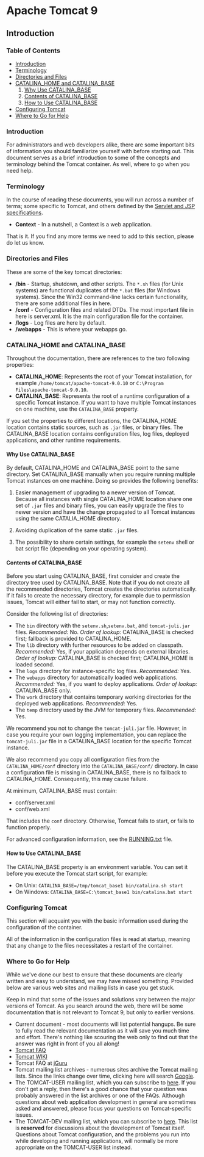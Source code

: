 # Apache Tomcat 9
## Introduction

### Table of Contents

* [Introduction](#introduction)
* [Terminology](#terminology)
* [Directories and Files](#directories-and-files)
* [CATALINA_HOME and CATALINA_BASE](#catalina-home-and-catalina-base)
  1. [Why Use CATALINA_BASE](#why-use-catalina-base)
  2. [Contents of CATALINA_BASE](#contents-of-catalina-base)
  3. [How to Use CATALINA_BASE](#how-to-use-catalina-base)
* [Configuring Tomcat](#configuring-tomcat)
* [Where to Go for Help](#where-to-go-for-help)

### Introduction

For administrators and web developers alike, there are some important bits
of information you should familiarize yourself with before starting out. This
document serves as a brief introduction to some of the concepts and
terminology behind the Tomcat container. As well, where to go when you need
help.

### Terminology

In the course of reading these documents, you will run across a number of
terms; some specific to Tomcat, and others defined by the
[Servlet and JSP specifications](https://wiki.apache.org/tomcat/Specifications).

* **Context** - In a nutshell, a Context is a    web application.

That is it. If you find any more terms we need to add to this section, please
do let us know.

### Directories and Files

These are some of the key tomcat directories:

* **/bin** - Startup, shutdown, and other scripts. The `*.sh` files (for Unix systems) are functional duplicates of    the `*.bat` files (for Windows systems).  Since the Win32    command-line lacks certain functionality, there are some additional    files in here.
* **/conf** - Configuration files and related DTDs.  The most    important file in here is server.xml.  It is the main configuration file    for the container.
* **/logs** - Log files are here by default.
* **/webapps** - This is where your webapps go.

### CATALINA_HOME and CATALINA_BASE

Throughout the documentation, there are references to the two following
    properties:

* **CATALINA_HOME**: Represents the root of your Tomcat        installation, for example `/home/tomcat/apache-tomcat-9.0.10`        or `C:\Program Files\apache-tomcat-9.0.10`.
* **CATALINA_BASE**: Represents the root of a runtime        configuration of a specific Tomcat instance. If you want to have        multiple Tomcat instances on one machine, use the `CATALINA_BASE`        property.

If you set the properties to different locations, the CATALINA_HOME location
    contains static sources, such as `.jar` files, or binary files.
    The CATALINA_BASE location contains configuration files, log files, deployed
    applications, and other runtime requirements.

#### Why Use CATALINA_BASE

By default, CATALINA_HOME and CATALINA_BASE point to the same directory.
      Set CATALINA_BASE manually when you require running multiple Tomcat
      instances on one machine. Doing so provides the following benefits:

1. Easier management of upgrading to a newer version of Tomcat. Because all        instances with single CATALINA_HOME location share one set of `.jar` files and binary files, you can easily upgrade the files to newer version and have the change propagated to all Tomcat instances using the same CATALIA_HOME directory.

2. Avoiding duplication of the same static `.jar` files.

3. The possibility to share certain settings, for example the `setenv` shell        or bat script file (depending on your operating system).

#### Contents of CATALINA_BASE
Before you start using CATALINA_BASE, first consider and create the
      directory tree used by CATALINA_BASE. Note that if you do not create
      all the recommended directories, Tomcat creates the directories
      automatically. If it fails to create the necessary directory, for example
      due to permission issues, Tomcat will either fail to start, or may not
      function correctly.

Consider the following list of directories:

* The `bin` directory with the `setenv.sh`,`setenv.bat`, and `tomcat-juli.jar` files. <i>Recommended:</i> No. <i>Order of lookup:</i> CATALINA_BASE is checked first; fallback is provided to CATALINA_HOME.
* The `lib` directory with further resources to be added on
            classpath. <i>Recommended:</i> Yes, if your application depends on external libraries. <i>Order of lookup:</i> CATALINA_BASE is checked first; CATALINA_HOME is
            loaded second.
* The `logs` directory for instance-specific log files. <i>Recommended:</i> Yes.
* The `webapps` directory for automatically loaded web
            applications. <i>Recommended:</i> Yes, if you want to deploy applications. <i>Order of lookup:</i> CATALINA_BASE only.
* The `work` directory that contains temporary working
            directories for the deployed web applications. <i>Recommended:</i> Yes.
* The `temp` directory used by the JVM for temporary files. <i>Recommended:</i> Yes.

We recommend you not to change the `tomcat-juli.jar` file.
      However, in case you require your own logging implementation, you can
      replace the `tomcat-juli.jar` file in a CATALINA_BASE location
      for the specific Tomcat instance.

We also recommend you copy all configuration files from the
      `CATALINA_HOME/conf` directory into the
      `CATALINA_BASE/conf/` directory. In case a configuration file
      is missing in CATALINA_BASE, there is no fallback to CATALINA_HOME.
      Consequently, this may cause failure.

At minimum, CATALINA_BASE must contain:

* conf/server.xml
* conf/web.xml

That includes the `conf` directory. Otherwise, Tomcat fails
      to start, or fails to function properly.

For advanced configuration information, see the [RUNNING.txt](https://tomcat.apache.org/tomcat-9.0-doc/RUNNING.txt) file.

#### How to Use CATALINA_BASE

The CATALINA_BASE property is an environment variable. You can set it
      before you execute the Tomcat start script, for example:

* On Unix: `CATALINA_BASE=/tmp/tomcat_base1 bin/catalina.sh start`
* On Windows: `CATALINA_BASE=C:\tomcat_base1 bin/catalina.bat start`

### Configuring Tomcat

This section will acquaint you with the basic information used during
the configuration of the container.

All of the information in the configuration files is read at startup,
meaning that any change to the files necessitates a restart of the container.

### Where to Go for Help

While we've done our best to ensure that these documents are clearly
written and easy to understand, we may have missed something.  Provided
below are various web sites and mailing lists in case you get stuck.

Keep in mind that some of the issues and solutions vary between the
major versions of Tomcat.  As you search around the web, there will be
some documentation that is not relevant to Tomcat 9, but
only to earlier versions.

* Current document - most documents will list potential hangups. Be sure    to fully read the relevant documentation as it will save you much time    and effort. There's nothing like scouring the web only to find out that    the answer was right in front of you all along!
* [Tomcat FAQ](https://wiki.apache.org/tomcat/FAQ)
* [Tomcat WIKI](https://wiki.apache.org/tomcat/)
* Tomcat FAQ at [jGuru](http://www.jguru.com/faq/home.jsp?topic=Tomcat)
* Tomcat mailing list archives - numerous sites archive the Tomcat mailing    lists. Since the links change over time, clicking here will search [Google](https://www.google.com/search?q=tomcat+mailing+list+archives).
* The TOMCAT-USER mailing list, which you can subscribe to [here](https://tomcat.apache.org/lists.html). If you don't    get a reply, then there's a good chance that your question was probably    answered in the list archives or one of the FAQs.  Although questions    about web application development in general are sometimes asked and    answered, please focus your questions on Tomcat-specific issues.
* The TOMCAT-DEV mailing list, which you can subscribe to [here](https://tomcat.apache.org/lists.html).  This list is **reserved** for discussions about the development of Tomcat    itself.  Questions about Tomcat configuration, and the problems you run    into while developing and running applications, will normally be more    appropriate on the TOMCAT-USER list instead.

